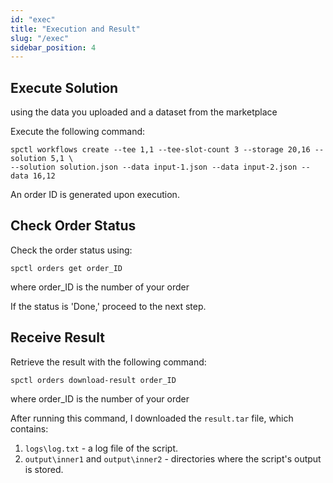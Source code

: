 ```yaml
---
id: "exec"
title: "Execution and Result"
slug: "/exec"
sidebar_position: 4
---
```


## Execute Solution

using the data you uploaded and a dataset from the marketplace

Execute the following command:

```
spctl workflows create --tee 1,1 --tee-slot-count 3 --storage 20,16 --solution 5,1 \
--solution solution.json --data input-1.json --data input-2.json --data 16,12
```

An order ID is generated upon execution.

## Check Order Status

Check the order status using:

```
spctl orders get order_ID
```

where order_ID is the number of your order

If the status is 'Done,' proceed to the next step.

## Receive Result

Retrieve the result with the following command:

```
spctl orders download-result order_ID
```

where order_ID is the number of your order

After running this command, I downloaded the `result.tar` file, which contains:
1. `logs\log.txt` - a log file of the script.
2. `output\inner1` and `output\inner2` - directories where the script's output is stored.
